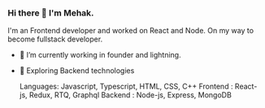 ### Hi there 👋 I'm Mehak.
 I'm an Frontend developer and worked on React and Node. On my way to become fullstack developer. 

- 🔭 I’m currently working in founder and lightning.
- 🌱 Exploring Backend technologies

  Languages: Javascript, Typescript, HTML, CSS, C++
  Frontend : React-js, Redux, RTQ, Graphql
  Backend : Node-js, Express, MongoDB

  
  
  
  



